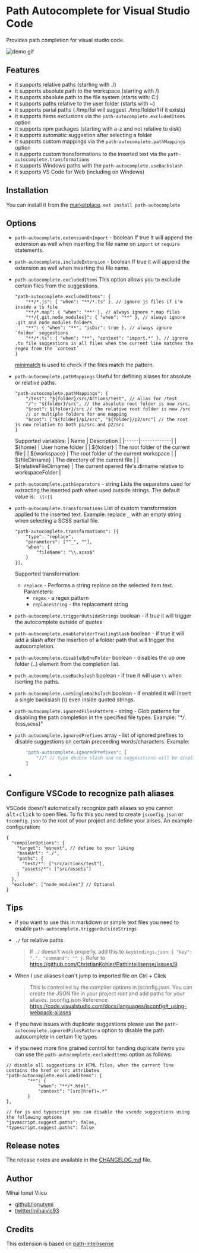 # Path Autocomplete for Visual Studio Code

Provides path completion for visual studio code.

<img src="https://raw.githubusercontent.com/ionutvmi/path-autocomplete/master/demo/path-autocomplete.gif" alt="demo gif" />

## Features

- it supports relative paths (starting with ./)
- it supports absolute path to the workspace (starting with /)
- it supports absolute path to the file system (starts with: C:)
- it supports paths relative to the user folder (starts with ~)
- it supports parial paths (./tmp/fol will suggest ./tmp/folder1 if it exists)
- it supports items exclusions via the `path-autocomplete.excludedItems` option
- it supports npm packages (starting with a-z and not relative to disk)
- it supports automatic suggestion after selecting a folder
- it supports custom mappings via the `path-autocomplete.pathMappings` option
- it supports custom transformations to the inserted text via the `path-autocomplete.transformations`
- it supports Windows paths with the `path-autocomplete.useBackslash`
- it supports VS Code for Web (including on Windows)

## Installation

You can install it from the [marketplace](https://marketplace.visualstudio.com/items?itemName=ionutvmi.path-autocomplete).
`ext install path-autocomplete`

## Options

- `path-autocomplete.extensionOnImport` - boolean If true it will append the extension as well when inserting the file name on `import` or `require` statements.
- `path-autocomplete.includeExtension` - boolean If true it will append the extension as well when inserting the file name.
- `path-autocomplete.excludedItems`
  This option allows you to exclude certain files from the suggestions.

  ```
  "path-autocomplete.excludedItems": {
      "**/*.js": { "when": "**/*.ts" }, // ignore js files if i'm inside a ts file
      "**/*.map": { "when": "**" }, // always ignore *.map files
      "**/{.git,node_modules}": { "when": "**" }, // always ignore .git and node_modules folders
      "**": { "when": "**", "isDir": true }, // always ignore `folder` suggestions
      "**/*.ts": { "when": "**", "context": "import.*" }, // ignore .ts file suggestions in all files when the current line matches the regex from the `context`
  }
  ```

  [minimatch](https://www.npmjs.com/package/minimatch) is used to check if the files match the pattern.

- `path-autocomplete.pathMappings`
  Useful for defining aliases for absolute or relative paths.

  ```
  "path-autocomplete.pathMappings": {
      "/test": "${folder}/src/Actions/test", // alias for /test
      "/": "${folder}/src", // the absolute root folder is now /src,
      "$root": ${folder}/src // the relative root folder is now /src
      // or multiple folders for one mapping
      "$root": ["${folder}/p1/src", "${folder}/p2/src"] // the root is now relative to both p1/src and p2/src
  }
  ```

  Supported variables:
  | Name | Description |
  |------|-------------|
  | ${home} | User home folder |
  | ${folder} | The root folder of the current file |
  | ${workspace} | The root folder of the current workspace |
  | ${fileDirname} | The directory of the current file |
  | ${relativeFileDirname} | The current opened file's dirname relative to workspaceFolder |

- `path-autocomplete.pathSeparators` - string Lists the separators used for extracting the inserted path when used outside strings.
  The default value is: ` \t({[`

- `path-autocomplete.transformations`
  List of custom transformation applied to the inserted text.
  Example: replace `_` with an empty string when selecting a SCSS partial file.

  ```
  "path-autocomplete.transformations": [{
      "type": "replace",
      "parameters": ["^_", ""],
      "when": {
          "fileName": "\\.scss$"
      }
  }],
  ```

  Supported transformation:

  - `replace` - Performs a string replace on the selected item text.
    Parameters:
    - `regex` - a regex pattern
    - `replaceString` - the replacement string

- `path-autocomplete.triggerOutsideStrings` boolean - if true it will trigger the autocomplete outside of quotes
- `path-autocomplete.enableFolderTrailingSlash` boolean - if true it will add a slash after the insertion of a folder path that will trigger the autocompletion.
- `path-autocomplete.disableUpOneFolder` boolean - disables the up one folder (..) element from the completion list.
- `path-autocomplete.useBackslash` boolean - if true it will use `\\` when iserting the paths.
- `path-autocomplete.useSingleBackslash` boolean - If enabled it will insert a single backslash (\\) even inside quoted strings.
- `path-autocomplete.ignoredFilesPattern` - string - Glob patterns for disabling the path completion in the specified file types. Example: "\*_/_.{css,scss}"
- `path-autocomplete.ignoredPrefixes` array - list of ignored prefixes to disable suggestions
  on certain preceeding words/characters.
  Example:
  ```js
      "path-autocomplete.ignoredPrefixes": [
          "//" // type double slash and no suggesstions will be displayed
      ]
  ```
-

## Configure VSCode to recognize path aliases

VSCode doesn't automatically recognize path aliases so you cannot <kbd>alt</kbd>+<kbd>click</kbd> to open files. To fix this you need to create `jsconfig.json` or `tsconfig.json` to the root of your project and define your alises. An example configuration:

```
{
  "compilerOptions": {
    "target": "esnext", // define to your liking
    "baseUrl": "./",
    "paths": {
      "test/*": ["src/actions/test"],
      "assets/*": ["src/assets"]
    }
  },
  "exclude": ["node_modules"] // Optional
}
```

## Tips

- if you want to use this in markdown or simple text files you need to enable `path-autocomplete.triggerOutsideStrings`

- `./` for relative paths

  > If `./` doesn't work properly, add this to `keybindings.json`: `{ "key": ".", "command": "" }`. Refer to https://github.com/ChristianKohler/PathIntellisense/issues/9

- When I use aliases I can't jump to imported file on Ctrl + Click
  > This is controlled by the compiler options in jsconfig.json. You can create the JSON file in your project root and add paths for your aliases.
  > jsconfig.json Reference
  > https://code.visualstudio.com/docs/languages/jsconfig#_using-webpack-aliases
- if you have issues with duplicate suggestions please use the `path-autocomplete.ignoredFilesPattern` option to disable the path autocomplete in certain file types
- if you need more fine grained control for handing duplicate items you can use the `path-autocomplete.excludedItems` option as follows:

```
// disable all suggestions in HTML files, when the current line contains the href or src attributes
"path-autocomplete.excludedItems": {
        "**": {
            "when": "**/*.html",
            "context": "(src|href)=.*"
        }
},

// for js and typescript you can disable the vscode suggestions using the following options
"javascript.suggest.paths": false,
"typescript.suggest.paths": false
```

## Release notes

The release notes are available in the [CHANGELOG.md](https://github.com/ionutvmi/path-autocomplete/blob/HEAD/CHANGELOG.md) file.

## Author

Mihai Ionut Vilcu

- [github/ionutvmi](https://github.com/ionutvmi)
- [twitter/mihaivlc93](http://twitter.com/mihaivlc93)

## Credits

This extension is based on [path-intellisense](https://marketplace.visualstudio.com/items?itemName=christian-kohler.path-intellisense)
